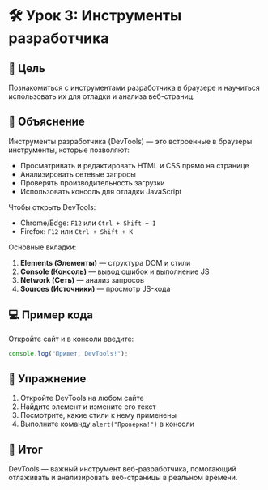# 🛠️ Урок 3: Инструменты разработчика

## 🎯 Цель
Познакомиться с инструментами разработчика в браузере и научиться использовать их для отладки и анализа веб-страниц.

## 🧠 Объяснение
Инструменты разработчика (DevTools) — это встроенные в браузеры инструменты, которые позволяют:
- Просматривать и редактировать HTML и CSS прямо на странице
- Анализировать сетевые запросы
- Проверять производительность загрузки
- Использовать консоль для отладки JavaScript

Чтобы открыть DevTools:
- Chrome/Edge: `F12` или `Ctrl + Shift + I`
- Firefox: `F12` или `Ctrl + Shift + K`

Основные вкладки:
1. **Elements (Элементы)** — структура DOM и стили
2. **Console (Консоль)** — вывод ошибок и выполнение JS
3. **Network (Сеть)** — анализ запросов
4. **Sources (Источники)** — просмотр JS-кода

## 💻 Пример кода
Откройте сайт и в консоли введите:
```js
console.log("Привет, DevTools!");
```

## 🧪 Упражнение
1. Откройте DevTools на любом сайте
2. Найдите элемент и измените его текст
3. Посмотрите, какие стили к нему применены
4. Выполните команду `alert("Проверка!")` в консоли

## 📌 Итог
DevTools — важный инструмент веб-разработчика, помогающий отлаживать и анализировать веб-страницы в реальном времени.